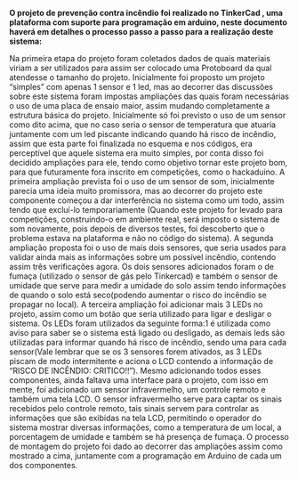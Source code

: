  __O projeto de prevenção contra incêndio foi realizado no TinkerCad , uma plataforma com suporte para programação em arduino, neste documento haverá em detalhes o processo passo a passo para a realização deste sistema:__

Na primeira etapa do projeto foram coletados dados de quais materiais viriam a ser utilizados para assim ser colocado uma Protoboard da qual atendesse o tamanho do projeto. Inicialmente foi proposto um projeto “simples” com apenas 1 sensor e 1 led, mas ao decorrer das discussões sobre este sistema foram impostas ampliações das quais foram necessárias  o uso de uma placa de ensaio maior, assim mudando completamente a estrutura básica do projeto.
 	Inicialmente só foi previsto o uso de um sensor como dito acima, que no caso seria o sensor de temperatura que atuaria juntamente com um led piscante indicando quando há risco de incêndio, assim que esta parte foi finalizada no esquema e nos códigos, era perceptível que aquele sistema era muito simples, por conta disso foi decidido ampliações para ele, tendo como objetivo tornar este projeto bom, para que futuramente fora inscrito em competições, como o hackaduino.
A primeira ampliação prevista foi o uso de um sensor de som, inicialmente parecia uma ideia muito promissora, mas ao decorrer do projeto este componente começou a dar interferência no sistema como um todo, assim tendo que excluí-lo temporariamente (Quando este projeto for levado para competições, construindo-o em ambiente real, será imposto o sistema de som novamente, pois depois de diversos testes, foi descoberto que o problema estava na plataforma e não no código do sistema).
A segunda ampliação proposta foi o uso de mais dois sensores, que seria usados para validar ainda mais as informações sobre um possível incêndio, contendo assim três verificações agora. Os dois sensores adicionados foram o de fumaça (utilizado o sensor de gás pelo Tinkercad) e também o sensor de umidade que serve para medir a umidade do solo assim tendo informações de quando o solo está seco(podendo aumentar o risco do incêndio se propagar no local).
A terceira ampliação foi adicionar mais 3 LEDs no projeto, assim como um botão que seria utilizado para ligar e desligar o sistema. Os LEDs foram utilizados da seguinte forma:1 é utilizada como aviso para saber se o sistema está ligado ou desligado, as demais leds são utilizadas para informar quando há risco de incêndio, sendo uma para cada sensor(Vale lembrar que se os 3 sensores forem ativados, as 3 LEDs piscam de modo intermitente e aciona o LCD contendo a informação de “RISCO DE INCÊNDIO: CRITICO!!”).
	Mesmo adicionando todos esses componentes, ainda faltava uma interface para o projeto, com isso em mente, foi adicionado um sensor infravermelho, um controle remoto e também uma tela LCD. O sensor infravermelho serve para captar os sinais recebidos pelo controle remoto, tais sinais servem para controlar as informações que são exibidas na tela LCD, permitindo o operador do sistema mostrar diversas informações, como a temperatura de um local, a porcentagem de umidade e também se há presença de fumaça.
	O processo de montagem do projeto foi dado ao decorrer das ampliações assim como mostrado a cima, juntamente com a programação em Arduino de cada um dos componentes.
   
